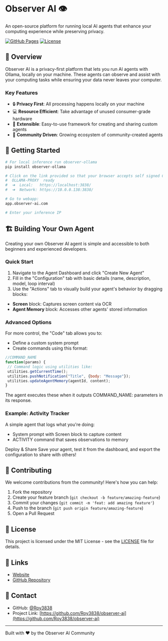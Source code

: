 # Observer AI 👁️

An open-source platform for running local AI agents that enhance your computing experience while preserving privacy.

[![GitHub Pages](https://img.shields.io/badge/GitHub%20Pages-Deployed-success)](https://roy3838.github.io/observer-ai)
[![License](https://img.shields.io/badge/License-MIT-blue.svg)](LICENSE)

## 🚀 Overview

Observer AI is a privacy-first platform that lets you run AI agents with Ollama, locally on your machine. These agents can observe and assist with your computing tasks while ensuring your data never leaves your computer.

### Key Features

- 🔒 **Privacy First**: All processing happens locally on your machine
- 💻 **Resource Efficient**: Take advantage of unused consumer-grade hardware
- 🔌 **Extensible**: Easy-to-use framework for creating and sharing custom agents
- 🤝 **Community Driven**: Growing ecosystem of community-created agents

## 🚀 Getting Started

```bash
# For local inference run observer-ollama
pip install observer-ollama

# Click on the link provided so that your browser accepts self signed CERTS (signed by your computer)
#  OLLAMA-PROXY  ready
#  ➜  Local:   https://localhost:3838/
#  ➜  Network: https://10.0.0.138:3838/

# Go to webapp:
app.observer-ai.com

# Enter your inference IP 
```

## 🏗️ Building Your Own Agent

Creating your own Observer AI agent is simple and accessible to both beginners and experienced developers.

### Quick Start

1. Navigate to the Agent Dashboard and click "Create New Agent"
2. Fill in the "Configuration" tab with basic details (name, description, model, loop interval)
3. Use the "Actions" tab to visually build your agent's behavior by dragging blocks:
  - **Screen** block: Captures screen content via OCR
  - **Agent Memory** block: Accesses other agents' stored information

### Advanced Options

For more control, the "Code" tab allows you to:
- Define a custom system prompt
- Create commands using this format:

```javascript
//COMMAND_NAME
function(params) {
 // Command logic using utilities like:
 utilities.getCurrentTime();
 utilities.pushNotification("Title", {body: "Message"});
 utilities.updateAgentMemory(agentId, content);
}
```

The agent executes these when it outputs COMMAND_NAME: parameters in its response.

### Example: Activity Tracker
A simple agent that logs what you're doing:

- System prompt with Screen block to capture content
- ACTIVITY command that saves observations to memory

Deploy & Share
Save your agent, test it from the dashboard, and export the configuration to share with others!

## 🤝 Contributing

We welcome contributions from the community! Here's how you can help:

1. Fork the repository
2. Create your feature branch (`git checkout -b feature/amazing-feature`)
3. Commit your changes (`git commit -m 'feat: add amazing feature'`)
4. Push to the branch (`git push origin feature/amazing-feature`)
5. Open a Pull Request

## 📄 License

This project is licensed under the MIT License - see the [LICENSE](LICENSE) file for details.

## 🔗 Links

- [Website](https://roy3838.github.io/observer-ai)
- [GitHub Repository](https://github.com/Roy3838/observer-ai)

## 📧 Contact

- GitHub: [@Roy3838](https://github.com/Roy3838)
- Project Link: [https://github.com/Roy3838/observer-ai](https://github.com/Roy3838/observer-ai)

---

Built with ❤️  by the Observer AI Community
